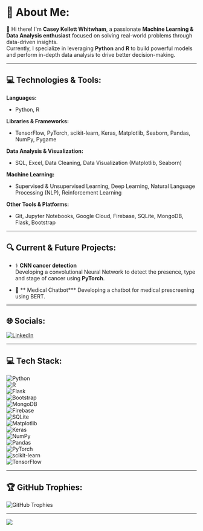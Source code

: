 # 💫 About Me:
👋 Hi there! I'm **Casey Kellett Whitwham**, a passionate **Machine Learning & Data Analysis enthusiast** focused on solving real-world problems through data-driven insights.  
Currently, I specialize in leveraging **Python** and **R** to build powerful models and perform in-depth data analysis to drive better decision-making.



---

## 💻 Technologies & Tools:

**Languages:**  
- Python, R

**Libraries & Frameworks:**  
- TensorFlow, PyTorch, scikit-learn, Keras, Matplotlib, Seaborn, Pandas, NumPy, Pygame

**Data Analysis & Visualization:**  
- SQL, Excel, Data Cleaning, Data Visualization (Matplotlib, Seaborn)

**Machine Learning:**  
- Supervised & Unsupervised Learning, Deep Learning, Natural Language Processing (NLP), Reinforcement Learning

**Other Tools & Platforms:**  
- Git, Jupyter Notebooks, Google Cloud, Firebase, SQLite, MongoDB, Flask, Bootstrap

---

## 🔍 Current & Future Projects:

- ⚕️ **CNN cancer detection**  
  Developing a convolutional Neural Network to detect the presence, type and stage of cancer using **PyTorch**.

- 🏥 ** Medical Chatbot***
  Developing a chatbot for medical prescreening using BERT.
---

## 🌐 Socials:
[![LinkedIn](https://img.shields.io/badge/LinkedIn-%230077B5.svg?logo=linkedin&logoColor=white)](https://linkedin.com/in/caseykellettwhitwham)

---

## 💻 Tech Stack:
![Python](https://img.shields.io/badge/python-3670A0?style=flat&logo=python&logoColor=ffdd54)  
![R](https://img.shields.io/badge/r-%23276DC3.svg?style=flat&logo=r&logoColor=white)  
![Flask](https://img.shields.io/badge/flask-%23000.svg?style=flat&logo=flask&logoColor=white)  
![Bootstrap](https://img.shields.io/badge/bootstrap-%238511FA.svg?style=flat&logo=bootstrap&logoColor=white)  
![MongoDB](https://img.shields.io/badge/MongoDB-%234ea94b.svg?style=flat&logo=mongodb&logoColor=white)  
![Firebase](https://img.shields.io/badge/firebase-a08021?style=flat&logo=firebase&logoColor=ffcd34)  
![SQLite](https://img.shields.io/badge/sqlite-%2307405e.svg?style=flat&logo=sqlite&logoColor=white)  
![Matplotlib](https://img.shields.io/badge/Matplotlib-%23ffffff.svg?style=flat&logo=Matplotlib&logoColor=black)  
![Keras](https://img.shields.io/badge/Keras-%23D00000.svg?style=flat&logo=Keras&logoColor=white)  
![NumPy](https://img.shields.io/badge/numpy-%23013243.svg?style=flat&logo=numpy&logoColor=white)  
![Pandas](https://img.shields.io/badge/pandas-%23150458.svg?style=flat&logo=pandas&logoColor=white)  
![PyTorch](https://img.shields.io/badge/PyTorch-%23EE4C2C.svg?style=flat&logo=PyTorch&logoColor=white)  
![scikit-learn](https://img.shields.io/badge/scikit--learn-%23F7931E.svg?style=flat&logo=scikit-learn&logoColor=white)  
![TensorFlow](https://img.shields.io/badge/TensorFlow-%23FF6F00.svg?style=flat&logo=TensorFlow&logoColor=white)

---

## 🏆 GitHub Trophies:
![GitHub Trophies](https://github-profile-trophy.vercel.app/?username=casey-kellett-whitwham&theme=radical&no-frame=false&no-bg=true&margin-w=4)

---

[![](https://visitcount.itsvg.in/api?id=casey-kellett-whitwham&icon=0&color=3)](https://visitcount.itsvg.in)
